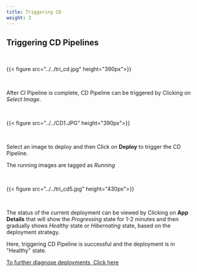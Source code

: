 ```yaml
---
title: Triggering CD
weight: 2
---
```


## Triggering CD Pipelines

&nbsp;&nbsp;

{{< figure src="../../tri_cd.jpg" height="390px">}}

&nbsp;&nbsp;

After CI Pipeline is complete, CD Pipeline can be triggered by Clicking on 
*Select Image*.

&nbsp;&nbsp;

{{< figure src="../../CD1.JPG" height="390px">}}

&nbsp;&nbsp;

Select an image to deploy and then Click on **Deploy** to trigger the CD Pipeline.

The running images are tagged as *Running*

&nbsp;&nbsp;

{{< figure src="../../tri_cd5.jpg" height="430px">}}

&nbsp;&nbsp;

The  status of the current deployment can be viewed by Clicking on **App Details** that will show the *Progressing* state for 1-2 minutes and then gradually shows *Healthy* state or *Hibernating* state, based on the deployment strategy.

Here, triggering CD Pipeline is successful and the deployment is in "Healthy" state.


[To further diagnose deployments, Click here](https://docs.devtron.ai/docs/reference/debugging-deployments-and-monitoring/)

